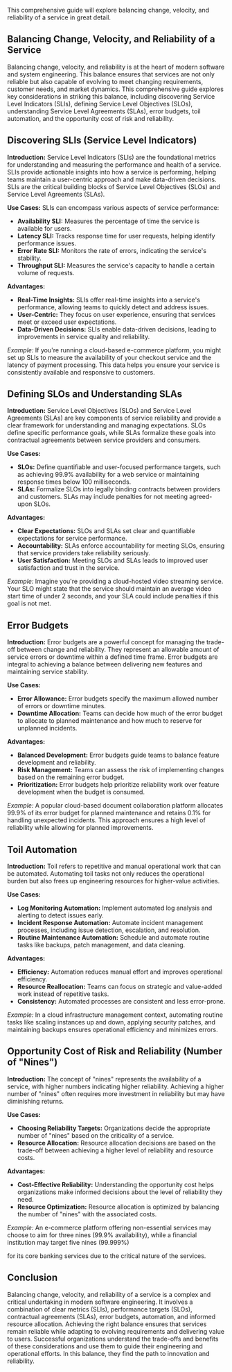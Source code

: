 This comprehensive guide will explore balancing change, velocity, and reliability of a service in great detail.

## Balancing Change, Velocity, and Reliability of a Service

Balancing change, velocity, and reliability is at the heart of modern software and system engineering. This balance ensures that services are not only reliable but also capable of evolving to meet changing requirements, customer needs, and market dynamics. This comprehensive guide explores key considerations in striking this balance, including discovering Service Level Indicators (SLIs), defining Service Level Objectives (SLOs), understanding Service Level Agreements (SLAs), error budgets, toil automation, and the opportunity cost of risk and reliability.

## Discovering SLIs (Service Level Indicators)

**Introduction:**
Service Level Indicators (SLIs) are the foundational metrics for understanding and measuring the performance and health of a service. SLIs provide actionable insights into how a service is performing, helping teams maintain a user-centric approach and make data-driven decisions. SLIs are the critical building blocks of Service Level Objectives (SLOs) and Service Level Agreements (SLAs).

**Use Cases:**
SLIs can encompass various aspects of service performance:
- **Availability SLI:** Measures the percentage of time the service is available for users.
- **Latency SLI:** Tracks response time for user requests, helping identify performance issues.
- **Error Rate SLI:** Monitors the rate of errors, indicating the service's stability.
- **Throughput SLI:** Measures the service's capacity to handle a certain volume of requests.

**Advantages:**
- **Real-Time Insights:** SLIs offer real-time insights into a service's performance, allowing teams to quickly detect and address issues.
- **User-Centric:** They focus on user experience, ensuring that services meet or exceed user expectations.
- **Data-Driven Decisions:** SLIs enable data-driven decisions, leading to improvements in service quality and reliability.

*Example:* If you're running a cloud-based e-commerce platform, you might set up SLIs to measure the availability of your checkout service and the latency of payment processing. This data helps you ensure your service is consistently available and responsive to customers.

## Defining SLOs and Understanding SLAs

**Introduction:**
Service Level Objectives (SLOs) and Service Level Agreements (SLAs) are key components of service reliability and provide a clear framework for understanding and managing expectations. SLOs define specific performance goals, while SLAs formalize these goals into contractual agreements between service providers and consumers.

**Use Cases:**
- **SLOs:** Define quantifiable and user-focused performance targets, such as achieving 99.9% availability for a web service or maintaining response times below 100 milliseconds.
- **SLAs:** Formalize SLOs into legally binding contracts between providers and customers. SLAs may include penalties for not meeting agreed-upon SLOs.

**Advantages:**
- **Clear Expectations:** SLOs and SLAs set clear and quantifiable expectations for service performance.
- **Accountability:** SLAs enforce accountability for meeting SLOs, ensuring that service providers take reliability seriously.
- **User Satisfaction:** Meeting SLOs and SLAs leads to improved user satisfaction and trust in the service.

*Example:* Imagine you're providing a cloud-hosted video streaming service. Your SLO might state that the service should maintain an average video start time of under 2 seconds, and your SLA could include penalties if this goal is not met.

## Error Budgets

**Introduction:**
Error budgets are a powerful concept for managing the trade-off between change and reliability. They represent an allowable amount of service errors or downtime within a defined time frame. Error budgets are integral to achieving a balance between delivering new features and maintaining service stability.

**Use Cases:**
- **Error Allowance:** Error budgets specify the maximum allowed number of errors or downtime minutes.
- **Downtime Allocation:** Teams can decide how much of the error budget to allocate to planned maintenance and how much to reserve for unplanned incidents.

**Advantages:**
- **Balanced Development:** Error budgets guide teams to balance feature development and reliability.
- **Risk Management:** Teams can assess the risk of implementing changes based on the remaining error budget.
- **Prioritization:** Error budgets help prioritize reliability work over feature development when the budget is consumed.

*Example:* A popular cloud-based document collaboration platform allocates 99.9% of its error budget for planned maintenance and retains 0.1% for handling unexpected incidents. This approach ensures a high level of reliability while allowing for planned improvements.

## Toil Automation

**Introduction:**
Toil refers to repetitive and manual operational work that can be automated. Automating toil tasks not only reduces the operational burden but also frees up engineering resources for higher-value activities.

**Use Cases:**
- **Log Monitoring Automation:** Implement automated log analysis and alerting to detect issues early.
- **Incident Response Automation:** Automate incident management processes, including issue detection, escalation, and resolution.
- **Routine Maintenance Automation:** Schedule and automate routine tasks like backups, patch management, and data cleaning.

**Advantages:**
- **Efficiency:** Automation reduces manual effort and improves operational efficiency.
- **Resource Reallocation:** Teams can focus on strategic and value-added work instead of repetitive tasks.
- **Consistency:** Automated processes are consistent and less error-prone.

*Example:* In a cloud infrastructure management context, automating routine tasks like scaling instances up and down, applying security patches, and maintaining backups ensures operational efficiency and minimizes errors.

## Opportunity Cost of Risk and Reliability (Number of "Nines")

**Introduction:**
The concept of "nines" represents the availability of a service, with higher numbers indicating higher reliability. Achieving a higher number of "nines" often requires more investment in reliability but may have diminishing returns.

**Use Cases:**
- **Choosing Reliability Targets:** Organizations decide the appropriate number of "nines" based on the criticality of a service.
- **Resource Allocation:** Resource allocation decisions are based on the trade-off between achieving a higher level of reliability and resource costs.

**Advantages:**
- **Cost-Effective Reliability:** Understanding the opportunity cost helps organizations make informed decisions about the level of reliability they need.
- **Resource Optimization:** Resource allocation is optimized by balancing the number of "nines" with the associated costs.

*Example:* An e-commerce platform offering non-essential services may choose to aim for three nines (99.9% availability), while a financial institution may target five nines (99.999%)

 for its core banking services due to the critical nature of the services.

## Conclusion

Balancing change, velocity, and reliability of a service is a complex and critical undertaking in modern software engineering. It involves a combination of clear metrics (SLIs), performance targets (SLOs), contractual agreements (SLAs), error budgets, automation, and informed resource allocation. Achieving the right balance ensures that services remain reliable while adapting to evolving requirements and delivering value to users. Successful organizations understand the trade-offs and benefits of these considerations and use them to guide their engineering and operational efforts. In this balance, they find the path to innovation and reliability.
